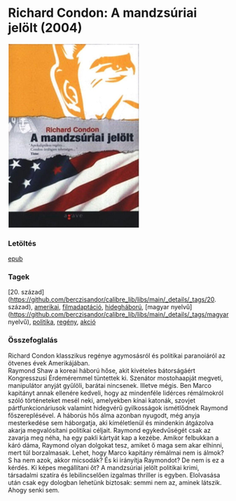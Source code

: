# <a name="id_598">Richard Condon: A mandzsúriai jelölt (2004)</a>
<img src="https://github.com/BercziSandor/calibre_lib/raw/main/libs/main/Richard%20Condon/A%20mandzsuriai%20jelolt%20%28598%29/cover.jpg" alt="cover" width="300"/>

### Letöltés
[epub](https://github.com/BercziSandor/calibre_lib/raw/main/libs/main/Richard%20Condon/A%20mandzsuriai%20jelolt%20%28598%29/A%20mandzsuriai%20jelolt%20-%20Richard%20Condon.epub)

### Tagek
[20. század](https://github.com/berczisandor/calibre_lib/libs/main/_details/_tags/20. század), [amerikai](https://github.com/berczisandor/calibre_lib/libs/main/_details/_tags/amerikai), [filmadaptáció](https://github.com/berczisandor/calibre_lib/libs/main/_details/_tags/filmadaptáció), [hidegháború](https://github.com/berczisandor/calibre_lib/libs/main/_details/_tags/hidegháború), [magyar nyelvű](https://github.com/berczisandor/calibre_lib/libs/main/_details/_tags/magyar nyelvű), [politika](https://github.com/berczisandor/calibre_lib/libs/main/_details/_tags/politika), [regény](https://github.com/berczisandor/calibre_lib/libs/main/_details/_tags/regény), [akció](https://github.com/berczisandor/calibre_lib/libs/main/_details/_tags/akció)

### Összefoglalás
<div>
<p>Richard ​Condon klasszikus regénye agymosásról és politikai paranoiáról az ötvenes évek Amerikájában.<br>Raymond Shaw a koreai háború hőse, akit kivételes bátorságáért Kongresszusi Érdeméremmel tüntettek ki. Szenátor mostohaapját megveti, manipulátor anyját gyűlöli, barátai nincsenek. Illetve mégis. Ben Marco kapitányt annak ellenére kedveli, hogy az mindenféle lidérces rémálmokról szóló történeteket mesél neki, amelyekben kínai katonák, szovjet pártfunkcionáriusok valamint hidegvérű gyilkosságok ismétlődnek Raymond főszereplésével. A háborús hős álma azonban nyugodt, még anyja mesterkedése sem háborgatja, aki kíméletlenül és mindenkin átgázolva akarja megvalósítani politikai céljait. Raymond egykedvűségét csak az zavarja meg néha, ha egy pakli kártyát kap a kezébe. Amikor felbukkan a káró dáma, Raymond olyan dolgokat tesz, amiket ő maga sem akar elhinni, mert túl borzalmasak. Lehet, hogy Marco kapitány rémálmai nem is álmok? S ha nem azok, akkor micsodák? És ki irányítja Raymondot? De nem is ez a kérdés. Ki képes megállítani őt? A mandzsúriai jelölt politikai krimi, társadalmi szatíra és lebilincselően izgalmas thriller is egyben. Elolvasása után csak egy dologban lehetünk biztosak: semmi nem az, aminek látszik. Ahogy senki sem.</p></div>


